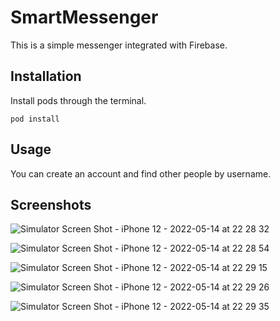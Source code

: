 # SmartMessenger

This is a simple messenger integrated with Firebase.

## Installation

Install pods through the terminal.

 ```shell
pod install 
``` 

## Usage

You can create an account and find other people by username. 

## Screenshots

![Simulator Screen Shot - iPhone 12 - 2022-05-14 at 22 28 32](https://user-images.githubusercontent.com/91344640/168440488-f41bb6c9-6f8d-4c5b-af82-cbaed73606cd.png)

![Simulator Screen Shot - iPhone 12 - 2022-05-14 at 22 28 54](https://user-images.githubusercontent.com/91344640/168440501-4ff895aa-5131-42a9-b6ee-a04e3d3c6c86.png)

![Simulator Screen Shot - iPhone 12 - 2022-05-14 at 22 29 15](https://user-images.githubusercontent.com/91344640/168440512-55f98fb5-bcea-4859-bfd7-f95acbf31b76.png)

![Simulator Screen Shot - iPhone 12 - 2022-05-14 at 22 29 26](https://user-images.githubusercontent.com/91344640/168440518-0bc8db61-66a9-4c9d-b9e2-6fc1f1f26d9c.png)

![Simulator Screen Shot - iPhone 12 - 2022-05-14 at 22 29 35](https://user-images.githubusercontent.com/91344640/168440525-a44fb916-689f-45f6-ad61-68360f4d2f62.png)
